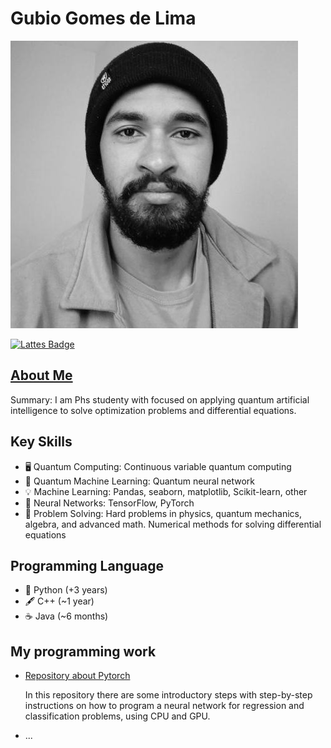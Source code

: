 # Gubio Gomes de Lima
![Gubio Gomes De Lima](https://github.com/GubioGL/home/blob/main/assets/img/photo.jfif)

[![Lattes Badge](https://img.shields.io/badge/-Lattes-blue)](https://buscatextual.cnpq.br/buscatextual/visualizacv.do?id=K8607312P9&tokenCaptchar=03AFcWeA7y-JKeV4E8R8iB-W692IEt0GxqiEosK6snDeGhAcwsukbxgsFxlspjA75XweqoOibS6fFAOpUSsfuXpkOUxQUAGNitMrWaPmoi1OyR1GFutXhJbd8YGcBM5VEtpb7b-wooindRmsKKQNCTszAmODvbRJ7BGfunBdWq7Y-e_RPZ8eKZoC8Fk72uR8S5tCRdfoAFPK3bWD-MTOV8RTV1PXF8sl-O5JRVA7zpI096fj3C1Z1yQWe5haf4MqxfVTKueSggfN1Rl8neqaEXzwc9hthndoIbUauyHwPHzj57YSclwB9QKMqLRML4mde5WEQ4Le0DdnsKea0cgYC-wIc_65pycrK_P9I5VyC0CBo8p091lydcaeZEvOS35jU5eRBByD-W6K7fK0F4jLx51D2B4tbdtAgaLsRZrtStOkuFK18Fhvy4eH6qxq4BNaNoyqLd0q4Reacny8OXU0rXWh2FoE4sofB6WI5bnlEmVKPsEUJ4MccxLGiqzofISaI3ouYrfFFUqAAPwRRNCtW5I8ORI77ocCV4BzARh2CeYGHKBhyps_YT7Rmc8D3GdONE-mdzb8we2ULBbe40FMufMWhARyUNgf72PrGJ9RLYi9oePtFcWm-sMB1_A3MkK2TXfvIu_ZLQ5mdQNYZwulOjYdHWt9gCJeG1G3xZ3WENsSp_x0EhWJWxzAfDmXdUq6Eq-CxFtKp0Ea0w)

## [About Me](https://gubiogl.github.io/home/About-me.html)

Summary: I am Phs studenty with focused on applying quantum artificial intelligence to solve optimization problems and differential equations.

## Key Skills
- 🖥️ Quantum Computing: Continuous variable quantum computing
- 🌌 Quantum Machine Learning: Quantum neural network
- 💡 Machine Learning: Pandas, seaborn, matplotlib, Scikit-learn, other
- 🧠 Neural Networks: TensorFlow, PyTorch
- 🎯 Problem Solving: Hard problems in physics, quantum mechanics, algebra, and advanced math. Numerical methods for solving differential equations

## Programming Language

- 🐍 Python (+3 years)
- 🖋️ C++ (~1 year)
- ☕ Java (~6 months)

## My programming work

- [Repository about Pytorch ](https://gubiogl.github.io/Aprendendo_pytorch/)

  In this repository there are some introductory steps with step-by-step instructions on how to program a neural network for regression and classification problems, using CPU and GPU.
  
- ...

